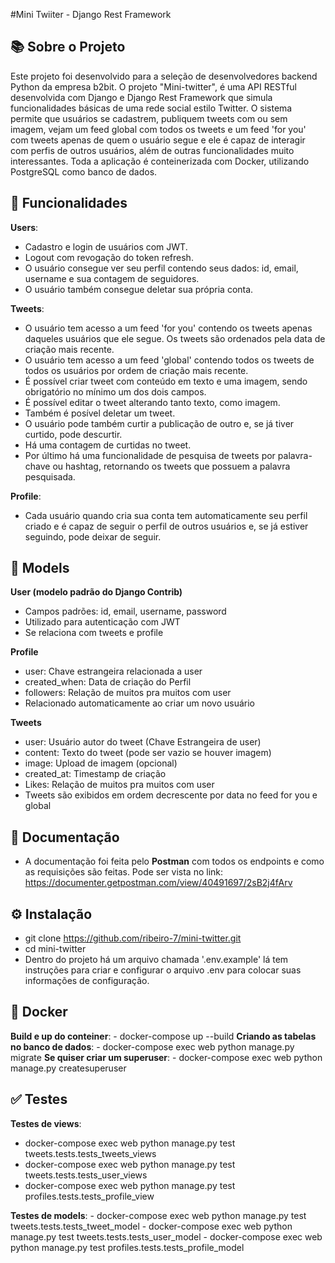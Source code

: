 #Mini Twiiter - Django Rest Framework

## 📚 Sobre o Projeto
Este projeto foi desenvolvido para a seleção de desenvolvedores backend Python da empresa b2bit. O projeto "Mini-twitter", é uma API RESTful desenvolvida com Django e Django Rest Framework que simula funcionalidades básicas de uma rede social estilo Twitter. O sistema permite que usuários se cadastrem, publiquem tweets com ou sem imagem, vejam um feed global com todos os tweets e um feed 'for you' com tweets apenas de quem o usuário segue e ele é capaz de interagir com perfis de outros usuários, além de outras funcionalidades muito interessantes. Toda a aplicação é conteinerizada com Docker, utilizando PostgreSQL como banco de dados.

## 🚀 Funcionalidades

**Users**:
  - Cadastro e login de usuários com JWT.
  - Logout com revogação do token refresh.
  - O usuário consegue ver seu perfil contendo seus dados: id, email, username e sua contagem de seguidores.
  - O usuário também consegue deletar sua própria conta.
  
**Tweets**:
  - O usuário tem acesso a um feed 'for you' contendo os tweets apenas daqueles usuários que ele segue. Os tweets são ordenados pela data de criação mais recente.
  - O usuário tem acesso a um feed 'global' contendo todos os tweets de todos os usuários por ordem de criação mais recente.
  - É possível criar tweet com conteúdo em texto e uma imagem, sendo obrigatório no mínimo um dos dois campos.
  - É possível editar o tweet alterando tanto texto, como imagem.
  - Também é posível deletar um tweet.
  - O usuário pode também curtir a publicação de outro e, se já tiver curtido, pode descurtir.
  - Há uma contagem de curtidas no tweet.
  - Por último há uma funcionalidade de pesquisa de tweets por palavra-chave ou hashtag, retornando os tweets que possuem a palavra pesquisada.

**Profile**:
  - Cada usuário quando cria sua conta tem automaticamente seu perfil criado e é capaz de seguir o perfil de outros usuários e, se já estiver seguindo, pode deixar de seguir.

## 📂 Models

**User (modelo padrão do Django Contrib)**
  - Campos padrões: id, email, username, password
  - Utilizado para autenticação com JWT
  - Se relaciona com tweets e profile

**Profile**
  - user: Chave estrangeira relacionada a user
  - created_when: Data de criação do Perfil
  - followers: Relação de muitos pra muitos com user
  - Relacionado automaticamente ao criar um novo usuário

**Tweets**
  - user: Usuário autor do tweet (Chave Estrangeira de user)
  - content: Texto do tweet (pode ser vazio se houver imagem)
  - image: Upload de imagem (opcional)
  - created_at: Timestamp de criação
  - Likes: Relação de muitos pra muitos com user
  - Tweets são exibidos em ordem decrescente por data no feed for you e global

## 📄 Documentação
  - A documentação foi feita pelo **Postman** com todos os endpoints e como as requisições são feitas. Pode ser vista no link:
  https://documenter.getpostman.com/view/40491697/2sB2j4fArv

## ⚙️ Instalação
  - git clone https://github.com/ribeiro-7/mini-twitter.git
  - cd mini-twitter
  - Dentro do projeto há um arquivo chamada '.env.example' lá tem instruções para criar e configurar o arquivo .env para colocar suas informações de configuração.

## 🐳 Docker

  **Build e up do conteiner**:
      - docker-compose up --build
  **Criando as tabelas no banco de dados**:
      - docker-compose exec web python manage.py migrate
  **Se quiser criar um superuser**:
      - docker-compose exec web python manage.py createsuperuser

## ✅ Testes

  **Testes de views**:
  - docker-compose exec web python manage.py test tweets.tests.tests_tweets_views
  - docker-compose exec web python manage.py test tweets.tests.tests_user_views
  - docker-compose exec web python manage.py test profiles.tests.tests_profile_view
    
  **Testes de models**:
    - docker-compose exec web python manage.py test tweets.tests.tests_tweet_model
    - docker-compose exec web python manage.py test tweets.tests.tests_user_model
    - docker-compose exec web python manage.py test profiles.tests.tests_profile_model
  

